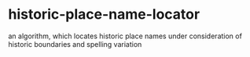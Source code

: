 # historic-place-name-locator
an algorithm, which locates historic place names under consideration of historic boundaries and spelling variation
